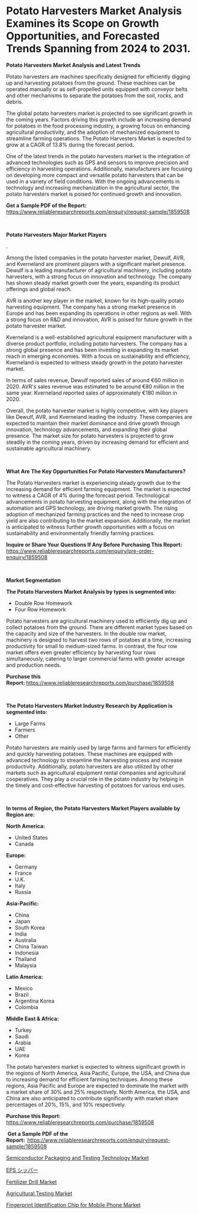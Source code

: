 <p><h1>Potato Harvesters Market Analysis Examines its Scope on Growth Opportunities, and Forecasted Trends Spanning from 2024 to 2031.</h1></p><p><strong>Potato Harvesters Market Analysis and Latest Trends</strong></p>
<p><p>Potato harvesters are machines specifically designed for efficiently digging up and harvesting potatoes from the ground. These machines can be operated manually or as self-propelled units equipped with conveyor belts and other mechanisms to separate the potatoes from the soil, rocks, and debris. </p><p>The global potato harvesters market is projected to see significant growth in the coming years. Factors driving this growth include an increasing demand for potatoes in the food processing industry, a growing focus on enhancing agricultural productivity, and the adoption of mechanized equipment to streamline farming operations. The Potato Harvesters Market is expected to grow at a CAGR of 13.8% during the forecast period.</p><p>One of the latest trends in the potato harvesters market is the integration of advanced technologies such as GPS and sensors to improve precision and efficiency in harvesting operations. Additionally, manufacturers are focusing on developing more compact and versatile potato harvesters that can be used in a variety of field conditions. With the ongoing advancements in technology and increasing mechanization in the agricultural sector, the potato harvesters market is poised for continued growth and innovation.</p></p>
<p><strong>Get a Sample PDF of the Report:&nbsp;</strong> <a href="https://www.reliableresearchreports.com/enquiry/request-sample/1859508">https://www.reliableresearchreports.com/enquiry/request-sample/1859508</a></p>
<p>&nbsp;</p>
<p><strong>Potato Harvesters Major Market Players</strong></p>
<p><p>.</p><p>Among the listed companies in the potato harvester market, Dewulf, AVR, and Kverneland are prominent players with a significant market presence. Dewulf is a leading manufacturer of agricultural machinery, including potato harvesters, with a strong focus on innovation and technology. The company has shown steady market growth over the years, expanding its product offerings and global reach.</p><p>AVR is another key player in the market, known for its high-quality potato harvesting equipment. The company has a strong market presence in Europe and has been expanding its operations in other regions as well. With a strong focus on R&D and innovation, AVR is poised for future growth in the potato harvester market.</p><p>Kverneland is a well-established agricultural equipment manufacturer with a diverse product portfolio, including potato harvesters. The company has a strong global presence and has been investing in expanding its market reach in emerging economies. With a focus on sustainability and efficiency, Kverneland is expected to witness steady growth in the potato harvester market.</p><p>In terms of sales revenue, Dewulf reported sales of around €60 million in 2020. AVR's sales revenue was estimated to be around €80 million in the same year. Kverneland reported sales of approximately €180 million in 2020.</p><p>Overall, the potato harvester market is highly competitive, with key players like Dewulf, AVR, and Kverneland leading the industry. These companies are expected to maintain their market dominance and drive growth through innovation, technology advancements, and expanding their global presence. The market size for potato harvesters is projected to grow steadily in the coming years, driven by increasing demand for efficient and sustainable agricultural machinery.</p></p>
<p>&nbsp;</p>
<p><strong>What Are The Key Opportunities For Potato Harvesters Manufacturers?</strong></p>
<p><p>The Potato Harvesters market is experiencing steady growth due to the increasing demand for efficient farming equipment. The market is expected to witness a CAGR of 4% during the forecast period. Technological advancements in potato harvesting equipment, along with the integration of automation and GPS technology, are driving market growth. The rising adoption of mechanized farming practices and the need to increase crop yield are also contributing to the market expansion. Additionally, the market is anticipated to witness further growth opportunities with a focus on sustainability and environmentally friendly farming practices.</p></p>
<p><strong>Inquire or Share Your Questions If Any Before Purchasing This Report:</strong> <a href="https://www.reliableresearchreports.com/enquiry/pre-order-enquiry/1859508">https://www.reliableresearchreports.com/enquiry/pre-order-enquiry/1859508</a></p>
<p>&nbsp;</p>
<p><strong>Market Segmentation</strong></p>
<p><strong>The Potato Harvesters Market Analysis by types is segmented into:</strong></p>
<p><ul><li>Double Row Homework</li><li>Four Row Homework</li></ul></p>
<p><p>Potato harvesters are agricultural machinery used to efficiently dig up and collect potatoes from the ground. There are different market types based on the capacity and size of the harvesters. In the double row market, machinery is designed to harvest two rows of potatoes at a time, increasing productivity for small to medium-sized farms. In contrast, the four row market offers even greater efficiency by harvesting four rows simultaneously, catering to larger commercial farms with greater acreage and production needs.</p></p>
<p><strong>Purchase this Report:&nbsp;</strong><a href="https://www.reliableresearchreports.com/purchase/1859508">https://www.reliableresearchreports.com/purchase/1859508</a></p>
<p>&nbsp;</p>
<p><strong>The Potato Harvesters Market Industry Research by Application is segmented into:</strong></p>
<p><ul><li>Large Farms</li><li>Farmers</li><li>Other</li></ul></p>
<p><p>Potato harvesters are mainly used by large farms and farmers for efficiently and quickly harvesting potatoes. These machines are equipped with advanced technology to streamline the harvesting process and increase productivity. Additionally, potato harvesters are also utilized by other markets such as agricultural equipment rental companies and agricultural cooperatives. They play a crucial role in the potato industry by helping in the timely and cost-effective harvesting of potatoes for various end uses.</p></p>
<p>&nbsp;</p>
<p><strong>In terms of Region, the Potato Harvesters Market Players available by Region are:</strong></p>
<p>
    <p> <strong> North America: </strong>
        <ul>
            <li>United States</li>
            <li>Canada</li>
        </ul>
        </p> 
    <p> <strong> Europe: </strong>
        <ul>
            <li>Germany</li>
            <li>France</li>
            <li>U.K.</li>
            <li>Italy</li>
            <li>Russia</li>
        </ul>
        </p> 
    <p> <strong> Asia-Pacific: </strong>
        <ul>
            <li>China</li>
            <li>Japan</li>
            <li>South Korea</li>
            <li>India</li>
            <li>Australia</li>
            <li>China Taiwan</li>
            <li>Indonesia</li>
            <li>Thailand</li>
            <li>Malaysia</li>
        </ul>
        </p> 
    <p> <strong> Latin America: </strong>
        <ul>
            <li>Mexico</li>
            <li>Brazil</li>
            <li>Argentina Korea</li>
            <li>Colombia</li>
        </ul>
        </p> 
    <p> <strong> Middle East & Africa: </strong>
        <ul>
            <li>Turkey</li>
            <li>Saudi</li>
            <li>Arabia</li>
            <li>UAE</li>
            <li>Korea</li>
        </ul>
    </p>
    </p>
<p><p>The potato harvesters market is expected to witness significant growth in the regions of North America, Asia Pacific, Europe, the USA, and China due to increasing demand for efficient farming techniques. Among these regions, Asia Pacific and Europe are expected to dominate the market with a market share of 30% and 25% respectively. North America, the USA, and China are also anticipated to contribute significantly with market share percentages of 20%, 15%, and 10% respectively.</p></p>
<p><strong>Purchase this Report: </strong><a href="https://www.reliableresearchreports.com/purchase/1859508">https://www.reliableresearchreports.com/purchase/1859508</a></p>
<p>&nbsp;<strong>Get a Sample PDF of the Report:&nbsp;&nbsp;</strong><a href="https://www.reliableresearchreports.com/enquiry/request-sample/1859508">https://www.reliableresearchreports.com/enquiry/request-sample/1859508</a></p>
<p><strong></strong></p>
<p><p><a href="https://issuu.com/reportprime-2/docs/semiconductor-packaging-and-testing-technology-mar">Semiconductor Packaging and Testing Technology Market</a></p><p><a href="https://github.com/jkjreqjscoxx7/Market-Research-Report-List-1/blob/main/5160819187306.md">EPS シッパー</a></p><p><a href="https://github.com/brenzgnarento/Market-Research-Report-List-1/blob/main/fertilizer-drill-market.md">Fertilizer Drill Market</a></p><p><a href="https://github.com/jerrycopelandthomaswsqd8q/Market-Research-Report-List-1/blob/main/agricultural-testing-market.md">Agricultural Testing Market</a></p><p><a href="https://issuu.com/reportprime-2/docs/fingerprint-identification-chip-for-mobile-phone-m">Fingerprint Identification Chip for Mobile Phone Market</a></p></p>